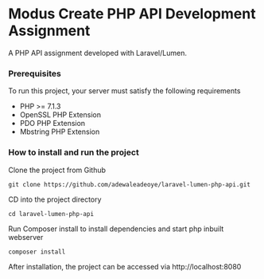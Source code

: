 # Modus Create PHP API Development Assignment

A PHP API assignment developed with Laravel/Lumen.

### Prerequisites
To run this project, your server must satisfy the following requirements
* PHP >= 7.1.3
* OpenSSL PHP Extension
* PDO PHP Extension
* Mbstring PHP Extension

### How to install and run the project 
Clone the project from Github
```
git clone https://github.com/adewaleadeoye/laravel-lumen-php-api.git
```
CD into the project directory
```
cd laravel-lumen-php-api 
```
Run Composer install to install dependencies and start php inbuilt webserver
```
composer install
```
After installation, the project can be accessed via http://localhost:8080


